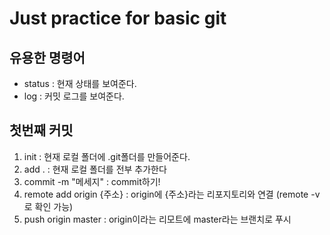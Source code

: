 # Just practice for basic git

## 유용한 명령어
* status : 현재 상태를 보여준다.
* log : 커밋 로그를 보여준다.

## 첫번째 커밋

1. init : 현재 로컬 폴더에 .git폴더를 만들어준다.
2. add . : 현재 로컬 폴더를 전부 추가한다
3. commit -m "메세지" : commit하기!
4. remote add origin {주소} : origin에 {주소}라는 리포지토리와 연결 (remote -v로 확인 가능)
5. push origin master : origin이라는 리모트에 master라는 브랜치로 푸시